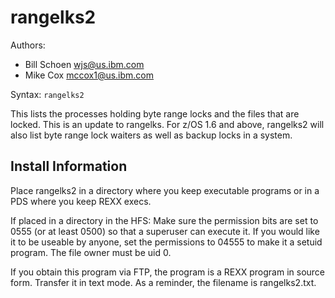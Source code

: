 # rangelks2

Authors:
* Bill Schoen <wjs@us.ibm.com>
* Mike Cox    <mccox1@us.ibm.com>

Syntax: `rangelks2`

This lists the processes holding byte range locks and the files
that are locked.   This is an update to rangelks.  For z/OS 1.6
and above, rangelks2 will also list byte range lock waiters as well
as backup locks in a system.

## Install Information

Place rangelks2 in a directory where you keep executable programs
or in a PDS where you keep REXX execs.

If placed in a directory in the HFS:
Make sure the permission bits are set to 0555 (or at least 0500)
so that a superuser can execute it.  If you would like it to be
useable by anyone, set the permissions to 04555 to make it a
setuid program.  The file owner must be uid 0.

If you obtain this program via FTP, the program is a REXX program
in source form.  Transfer it in text mode.  As a reminder, the
filename is rangelks2.txt.
